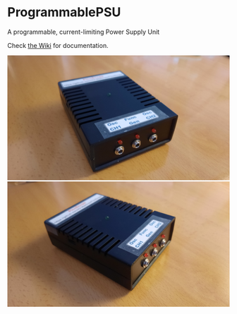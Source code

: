 # ProgrammablePSU
A programmable, current-limiting Power Supply Unit

Check <a href="https://github.com/AV-Martinez/PicoScope/wiki/Home">the Wiki</a> for documentation.

<img src="https://github.com/AV-Martinez/PicoScope/blob/main/Images/Final1.jpg">

<img src="https://github.com/AV-Martinez/PicoScope/blob/main/Images/Final2.jpg">
